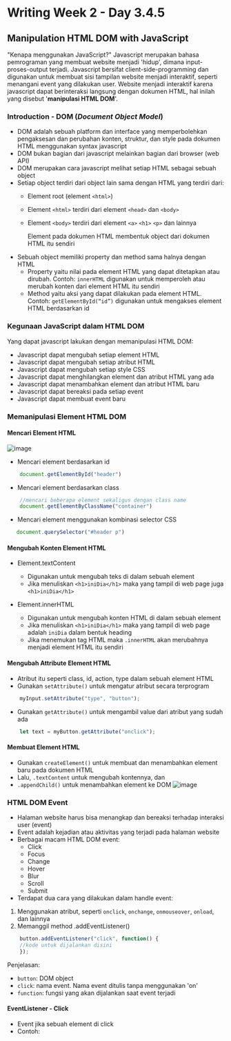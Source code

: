 # Writing Week 2 - Day 3.4.5
## Manipulation HTML DOM with JavaScript
"Kenapa menggunakan JavaScript?" Javascript merupakan bahasa pemrograman yang membuat website menjadi 'hidup', dimana input-proses-output terjadi. Javascript bersifat client-side-programming dan digunakan untuk membuat sisi tampilan website menjadi interaktif, seperti menangani event yang dilakukan user. Website menjadi interaktif karena javascript dapat berinteraksi langsung dengan dokumen HTML, hal inilah yang disebut '**manipulasi HTML DOM**'.

### Introduction - DOM (*Document Object Model*)
- DOM adalah sebuah platform dan interface yang memperbolehkan pengaksesan dan perubahan konten, struktur, dan style pada dokumen HTML menggunakan syntax javascript
- DOM bukan bagian dari javascript melainkan bagian dari browser (web API)
- DOM merupakan cara javascript melihat setiap HTML sebagai sebuah object
- Setiap object terdiri dari object lain sama dengan HTML yang terdiri dari:
  - Element root (element `<html>`)
  - Element `<html>` terdiri dari element `<head>` dan `<body>`
  - Element `<body>` terdiri dari element `<a>` `<h1>` `<p>` dan lainnya

  
    Element pada dokumen HTML membentuk object dari dokumen HTML itu sendiri
- Sebuah object memiliki property dan method sama halnya dengan HTML
  - Property yaitu nilai pada element HTML yang dapat ditetapkan atau dirubah. Contoh: `innerHTML` digunakan untuk memperoleh atau merubah konten dari element HTML itu sendiri
  - Method yaitu aksi yang dapat dilakukan pada element HTML. Contoh: `getElementById(“id”)` digunakan untuk mengakses element HTML berdasarkan id

### Kegunaan JavaScript dalam HTML DOM
Yang dapat javascript lakukan dengan memanipulasi HTML DOM:
  - Javascript dapat mengubah setiap element HTML
  - Javascript dapat mengubah setiap atribut HTML
  - Javascript dapat mengubah setiap style CSS
  - Javascript dapat menghilangkan element dan atribut HTML yang ada
  - Javascript dapat menambahkan element dan atribut HTML baru
  - Javascript dapat bereaksi pada setiap event
  - Javascript dapat membuat event baru
  
### Memanipulasi Element HTML DOM
#### Mencari Element HTML
![image](https://user-images.githubusercontent.com/85722923/193599825-d112cb2a-2e77-46f8-aa92-07b2eaae223e.png)
- Mencari element berdasarkan id
```js
    document.getElementById("header")
```

- Mencari element berdasarkan class
```js
    //mencari beberapa element sekaligus dengan class name
    document.getElementByClassName("container")
```

- Mencari element menggunakan kombinasi selector CSS
```js
   document.querySelector("#header p")
```

#### Mengubah Konten Element HTML
- Element.textContent
  - Digunakan untuk mengubah teks di dalam sebuah element
  - Jika menuliskan `<h1>iniDia</h1>` maka yang tampil di web page juga `<h1>iniDia</h1>`

- Element.innerHTML
  - Digunakan untuk mengubah konten HTML di dalam sebuah element
  - Jika menuliskan `<h1>iniDia</h1>` maka yang tampil di web page adalah `iniDia` dalam bentuk heading
  - Jika menemukan tag HTML maka `.innerHTML` akan merubahnya menjadi element HTML itu sendiri

#### Mengubah Attribute Element HTML
- Atribut itu seperti class, id, action, type dalam sebuah element HTML
- Gunakan `setAttribute()` untuk mengatur atribut secara terprogram
```js
    myInput.setAttribute("type", "button");
```
- Gunakan `getAttribute()` untuk mengambil value dari atribut yang sudah ada
```js
    let text = myButton.getAttribute("onclick");
```

#### Membuat Element HTML
- Gunakan `createElement()` untuk membuat dan menambahkan element baru pada dokumen HTML
- Lalu, `.textContent` untuk mengubah kontennya, dan
- `.appendChild()` untuk menambahkan element ke DOM
![image](https://user-images.githubusercontent.com/85722923/193615238-7ce00c1b-d741-4c60-8e0e-a4366b40f72d.png)

### HTML DOM Event
- Halaman website harus bisa menangkap dan bereaksi terhadap interaksi user (event)
- Event adalah kejadian atau aktivitas yang terjadi pada halaman website
- Berbagai macam HTML DOM event:
  - Click
  - Focus
  - Change
  - Hover
  - Blur
  - Scroll
  - Submit
- Terdapat dua cara yang dilakukan dalam handle event:
1. Menggunakan atribut, seperti `onclick`, `onchange`, `onmouseover`, `onload`, dan lainnya
2. Memanggil method .addEventListener()
```js
    button.addEventListener("click", function() {
    //kode untuk dijalankan disini
    });
```
Penjelasan:
- `button`: DOM object
- `click`: nama event. Nama event ditulis tanpa menggunakan 'on'
- `function`: fungsi yang akan dijalankan saat event terjadi

#### EventListener - Click
- Event jika sebuah element di click
- Contoh:
```js


